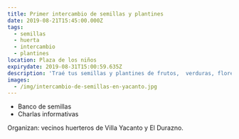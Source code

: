 ```yaml
---
title: Primer intercambio de semillas y plantines
date: 2019-08-21T15:45:00.000Z
tags:
  - semillas
  - huerta
  - intercambio
  - plantines
location: Plaza de los niños
expirydate: 2019-08-31T15:00:59.635Z
description: 'Traé tus semillas y plantines de frutos,  verduras, flores...'
images:
  - /img/intercambio-de-semillas-en-yacanto.jpg
---
```

* Banco de semillas
* Charlas informativas

Organizan: vecinos huerteros de Villa Yacanto y El Durazno.
